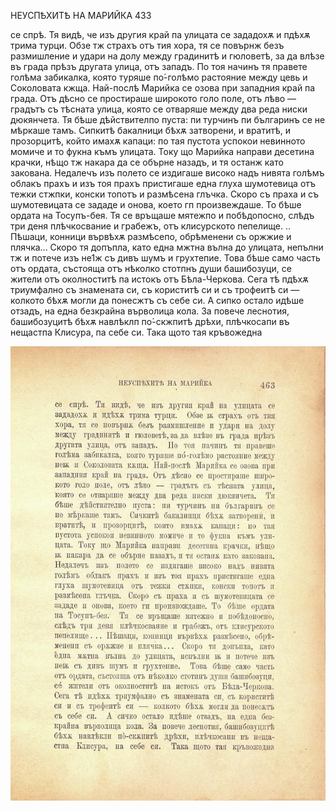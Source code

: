﻿НЕУСПѢХИТѢ НА МАРИЙКА	433

се спрѣ. Тя видѣ, че изъ другия край па улицата се зададохѫ и пдѣхѫ трима турци. Обзе тж страхъ отъ тия хора, тя се повърнж безъ размишление и удари на долу между градинитѣ и гюловетѣ, за да влѣзе въ града прѣзъ другата улица, отъ западъ. По тоя начинъ тя правете голѣма забикалка, която туряше по́-голѣмо растояние между цевь и Соколовата кжща. Най-послѣ Марийка се озова при западния край па града. Отъ дѣсно се простираше широкото голо поле, отъ лѣво — градътъ съ тѣсната улица, която се отваряше между два реда ниски дюкянчета. Тя бѣше дѣйствителпо пуста: пи турчинъ пи българинъ се не мѣркаше тамъ. Сипкитѣ бакалници бѣхѫ затворени, и вратитѣ, и прозорцитѣ, който имахѫ капаци: по тая пустота успокои невинното момиче и то фукна къмъ улицата. Току що Марийка направи десетина крачки, нѣщо тж накара да се обърне назадъ, и тя останж като закована. Недалечъ изъ полето се издигаше високо надъ нивята голѣмъ облакъ прахъ и изъ тоя прахъ пристигаше една глуха шумотевица отъ тежки стжпки, конски топотъ и размѣсена глъчка. Скоро съ праха и съ шумотевицата се зададе и онова, което гп произвеждаше. То бѣше ордата на Тосупъ-бея. Тя се връщаше мятежпо и побѣдопосно, слѣдъ три деня плѣчкосвание и грабежъ, отъ клисурското пепелище. .. Пѣшаци, конници вървѣхѫ размѣсепо, обрѣменени съ оржжие и плячка... Скоро тя допъпла, като една мжтна вълна до улицата, непълни тж и потече изъ не1ж съ дивъ шумъ и грухтепие. Това бѣше само часть отъ ордата, състояща отъ нѣколко стотпнъ души башибозуци, се жители отъ околноститѣ па истокъ отъ Бѣла-Черкова. Сега тѣ пдѣхѫ триумфално съ знамената си, съ користитѣ си и съ трофеитѣ си — колкото бѣхѫ могли да понесжтъ съ себе си. А сипко остало идѣше отзадъ, на една безкрайна върволица кола. За повече леснотия, башибозуцитѣ бѣхѫ навлѣклп по́-скжпитѣ дрѣхи, плѣчкосапи въ нещастпа Клисура, па себе си. Така щото тая кръвожедна

![original](images/516.jpg)

